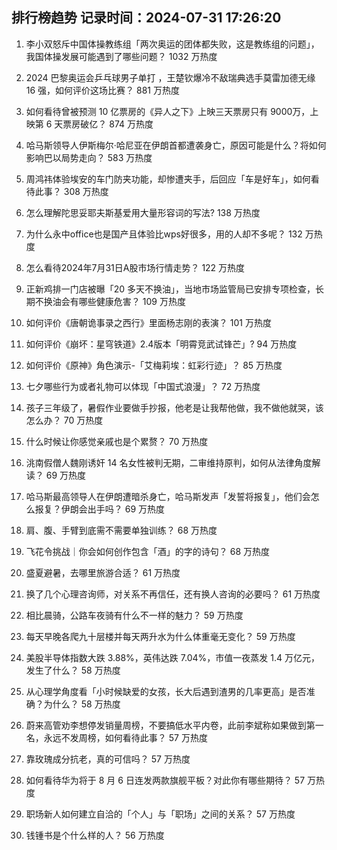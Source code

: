 
## 排行榜趋势 记录时间：2024-07-31 17:26:20
  
  1. 李小双怒斥中国体操教练组「两次奥运的团体都失败，这是教练组的问题」，我国体操发展可能遇到了哪些问题？ 1032 万热度
    
  2. 2024 巴黎奥运会乒乓球男子单打 ，王楚钦爆冷不敌瑞典选手莫雷加德无缘 16 强，如何评价这场比赛？ 881 万热度
    
  3. 如何看待曾被预测 10 亿票房的《异人之下》上映三天票房只有 9000万，上映第 6 天票房破亿？ 874 万热度
    
  4. 哈马斯领导人伊斯梅尔·哈尼亚在伊朗首都遭袭身亡，原因可能是什么？将如何影响巴以局势走向？ 583 万热度
    
  5. 周鸿祎体验埃安的车门防夹功能，却惨遭夹手，后回应「车是好车」，如何看待此事？ 308 万热度
    
  6. 怎么理解陀思妥耶夫斯基爱用大量形容词的写法? 138 万热度
    
  7. 为什么永中office也是国产且体验比wps好很多，用的人却不多呢？ 132 万热度
    
  8. 怎么看待2024年7月31日A股市场行情走势？ 122 万热度
    
  9. 正新鸡排一门店被曝「20 多天不换油」，当地市场监管局已安排专项检查，长期不换油会有哪些健康危害？ 109 万热度
    
  10. 如何评价《唐朝诡事录之西行》里面杨志刚的表演？ 101 万热度
    
  11. 如何评价《崩坏：星穹铁道》2.4版本「明霄竞武试锋芒」? 94 万热度
    
  12. 如何评价《原神》角色演示-「艾梅莉埃：虹彩行迹」？ 85 万热度
    
  13. 七夕哪些行为或者礼物可以体现「中国式浪漫」？ 72 万热度
    
  14. 孩子三年级了，暑假作业要做手抄报，他老是让我帮他做，我不做他就哭，该怎么办？ 70 万热度
    
  15. 什么时候让你感觉亲戚也是个累赘？ 70 万热度
    
  16. 洮南假僧人魏刚诱奸 14 名女性被判无期，二审维持原判，如何从法律角度解读？ 69 万热度
    
  17. 哈马斯最高领导人在伊朗遭暗杀身亡，哈马斯发声「发誓将报复」，他们会怎么报复？伊朗会出手吗？ 69 万热度
    
  18. 肩、腹、手臂到底需不需要单独训练？ 68 万热度
    
  19. 飞花令挑战｜你会如何创作包含「酒」的字的诗句？ 68 万热度
    
  20. 盛夏避暑，去哪里旅游合适？ 61 万热度
    
  21. 换了几个心理咨询师，对关系不再信任，还有换人咨询的必要吗？ 61 万热度
    
  22. 相比晨骑，公路车夜骑有什么不一样的魅力？ 59 万热度
    
  23. 每天早晚各爬九十层楼并每天两升水为什么体重毫无变化？ 59 万热度
    
  24. 美股半导体指数大跌 3.88%，英伟达跌 7.04%，市值一夜蒸发 1.4 万亿元，发生了什么？ 58 万热度
    
  25. 从心理学角度看「小时候缺爱的女孩，长大后遇到渣男的几率更高」是否准确？为什么？ 58 万热度
    
  26. 蔚来高管劝李想停发销量周榜，不要搞低水平内卷，此前李斌称如果做到第一名，永远不发周榜，如何看待此事？ 57 万热度
    
  27. 靠玫瑰成分抗老，真的可信吗？ 57 万热度
    
  28. 如何看待华为将于 8 月 6 日连发两款旗舰平板？对此你有哪些期待？ 57 万热度
    
  29. 职场新人如何建立自洽的「个人」与「职场」之间的关系？ 57 万热度
    
  30. 钱锺书是个什么样的人？ 56 万热度
    